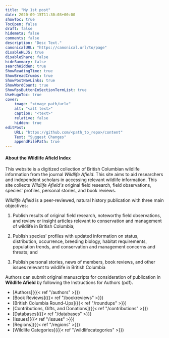 ```yaml
---
title: "My 1st post"
date: 2020-09-15T11:30:03+00:00
showToc: true
TocOpen: false
draft: false
hidemeta: false
comments: false
description: "Desc Text."
canonicalURL: "https://canonical.url/to/page"
disableHLJS: true 
disableShare: false
hideSummary: false
searchHidden: true
ShowReadingTime: true
ShowBreadCrumbs: true
ShowPostNavLinks: true
ShowWordCount: true
ShowRssButtonInSectionTermList: true
UseHugoToc: true
cover:
    image: "<image path/url>" 
    alt: "<alt text>" 
    caption: "<text>" 
    relative: false
    hidden: true
editPost:
    URL: "https://github.com/<path_to_repo>/content"
    Text: "Suggest Changes" 
    appendFilePath: true 
---
```


#### About the Wildlife Afield Index
This website is a digitized collection of British Columbian wildlife information from the journal *Wildlife Afield*. This site aims to aid researchers and independent scholars in accessing relevant wildlife information. This site collects *Wildlife Afield's* original field research, field observations, species' profiles, personal stories, and book reviews.

*Wildlife Afield* is a peer-reviewed, natural history publication with three main objectives:

1. Publish results of original field research, noteworthy field observations, and review or insight articles relevant to conservation and management of wildlife in British Columbia;

2. Publish species' profiles with updated information on status, distribution, occurrence, breeding biology, habitat requirements, population trends, and conservation and management concerns and threats; and

3. Publish personal stories, news of members, book reviews, and other issues relevant to wildlife in British Columbia

Authors can submit original manuscripts for consideration of publication in **Wildlife Afield** by following the Instructions for Authors (pdf).

* [Authors]({{< ref "/authors" >}})
* [Book Reviews]({{< ref "/bookreviews" >}})
* [British Columbia Round-Ups]({{< ref "/roundups" >}})
* [Contributions, Gifts, and Donations]({{< ref "/contributions" >}})
* [Databases]({{< ref "/databases" >}})
* [Issues]({{< ref "/issues" >}})
* [Regions]({{< ref "/regions" >}})
* [Wildlife Categories]({{< ref "/wildlifecategories" >}})








